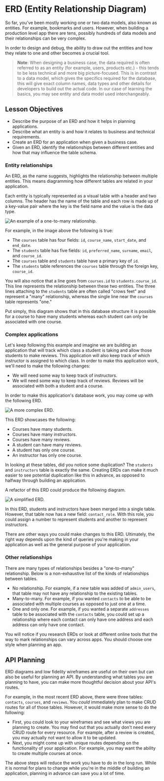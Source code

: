 # ERD (Entity Relationship Diagram)

So far, you've been mostly working one or two data models, also known as entities. For example, bookmarks and users. However, when building a production level app there are tens, possibly hundreds of data models and their relationships can be very complex.

In order to design and debug, the ability to draw out the entities and how they relate to one and other becomes a crucial tool.

> **Note**: When designing a business case, the data required is often referred to as an entity (for example, users, products etc.) - this tends to be less technical and more big picture-focused. This is in contrast to a data model, which gives the specifics required for the database, this will give exact column names, data types and other details for developers to build out the actual code. In our case of learning the basics, you may see entity and data model used interchangeably.

## Lesson Objectives

- Describe the purpose of an ERD and how it helps in planning applications.
- Describe what an entity is and how it relates to business and technical requirements.
- Create an ERD for an application when given a business case.
- Given an ERD, identify the relationships between different entities and how that may influence the table schema.

### Entity relationships

An ERD, as the name suggests, highlights the relationship between multiple entities. This means diagramming how different tables are related in your application.

Each entity is typically represented as a visual table with a header and two columns. The header has the name of the table and each row is made up of a key-value pair where the key is the field name and the value is the data type.

![An example of a one-to-many relationship.](./assets/courses-students.png)

For example, in the image above the following is true:

- The `courses` table has four fields: `id`, `course_name`, `start_date`, and `end_date`.
- The `students` table has five fields: `id`, `preferred_name`, `surname`, `email`, and `course_id`.
- The `courses` table and `students` table have a primary key of `id`.
- The `students` table references the `courses` table through the foreign key, `course_id`.

You will also notice that a line goes from `courses.id` to `students.course_id`. This line represents the relationship between these two entities. The three lines attaching to the `students` table are often called "crows feet" and represent a "many" relationship, whereas the single line near the `courses` table represents "one."

Put simply, this diagram shows that in this database structure it is possible for a course to have many students whereas each student can only be associated with one course.

### Complex applications

Let's keep following this example and imagine we are building an application that will track which class a student is taking and allow those students to make reviews. This application will also keep track of which instructor is assigned to which class. In order to make this application work, we'll need to make the following changes:

- We will need some way to keep track of instructors.
- We will need some way to keep track of reviews. Reviews will be associated with both a student and a course.

In order to make this application's database work, you may come up with the following ERD.

![A more complex ERD.](./assets/complex-erd.png)

This ERD showcases the following:

- Courses have many students.
- Courses have many instructors.
- Courses have many reviews.
- A student can have many reviews.
- A student has only one course.
- An instructor has only one course.

In looking at these tables, did you notice some duplication? The `students` and `instructors` table is exactly the same. Creating ERDs can make it much easier to see potential duplication like this in advance, as opposed to halfway through building an application.

A refactor of this ERD could produce the following diagram.

![A simplified ERD.](./assets/simplified-erd.png)

In this ERD, students and instructors have been merged into a single table. However, that table now has a new field: `contact_role`. With this role, you could assign a number to represent students and another to represent instructors.

There are other ways you could make changes to this ERD. Ultimately, the right way depends upon the kind of queries you're making in your application as well as the general purpose of your application.

### Other relationships

There are many types of relationships besides a "one-to-many" relationship. Below is a non-exhaustive list of the kinds of relationships between tables.

- No relationship. For example, if a new table was added of `admin_users`, that table may not have any relationship to the existing tables.
- Many-to-many. For example, if you wanted `contacts` to be able to be associated with multiple courses as opposed to just one at a time.
- One and only one. For example, if you wanted a separate `addresses` table to be associated with the `contacts` table, you could set up a relationship where each contact can only have one address and each address can only have one contact.

You will notice if you research ERDs or look at different online tools that the way to mark relationships can vary across apps. You should choose one style when planning an app.

## API Planning

ERD diagrams and low fidelity wireframes are useful on their own but can also be useful for planning an API. By understanding what tables you are planning to have, you can make more thoughtful decision about your API's routes.

For example, in the most recent ERD above, there were three tables: `contacts`, `courses`, and `reviews`. You _could_ immediately plan to make CRUD routes for all of those tables. However, it would make more sense to do the following:

- First, you could look to your wireframes and see what views you are planning to create. You may find out that you actually don't need every CRUD route for every resource. For example, after a review is created, you may actually not want to allow it to be updated.
- Next, you might come up with unique routes depending on the functionality of your application. For example, you may want the ability to create multiple courses at once.

The above steps will reduce the work you have to do in the long run. While it is normal for plans to change while you're in the middle of building an application, planning in advance can save you a lot of time.
